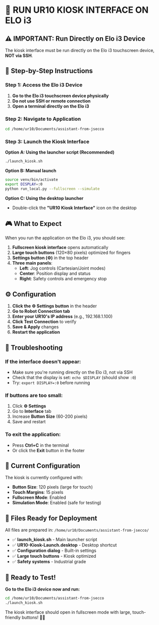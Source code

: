 # 🚀 **RUN UR10 KIOSK INTERFACE ON ELO i3**

## ⚠️ **IMPORTANT: Run Directly on Elo i3 Device**

The kiosk interface must be run directly on the Elo i3 touchscreen device, **NOT via SSH**.

## 📱 **Step-by-Step Instructions**

### **Step 1: Access the Elo i3 Device**
1. **Go to the Elo i3 touchscreen device physically**
2. **Do not use SSH or remote connection**
3. **Open a terminal directly on the Elo i3**

### **Step 2: Navigate to Application**
```bash
cd /home/ur10/Documents/assistant-from-jsecco
```

### **Step 3: Launch the Kiosk Interface**

**Option A: Using the launcher script (Recommended)**
```bash
./launch_kiosk.sh
```

**Option B: Manual launch**
```bash
source venv/bin/activate
export DISPLAY=:0
python run_local.py --fullscreen --simulate
```

**Option C: Using the desktop launcher**
- Double-click the **"UR10 Kiosk Interface"** icon on the desktop

## 🎮 **What to Expect**

When you run the application on the Elo i3, you should see:

1. **Fullscreen kiosk interface** opens automatically
2. **Large touch buttons** (120×80 pixels) optimized for fingers
3. **Settings button (⚙️)** in the top header
4. **Three main panels**:
   - **Left**: Jog controls (Cartesian/Joint modes)
   - **Center**: Position display and status
   - **Right**: Safety controls and emergency stop

## ⚙️ **Configuration**

1. **Click the ⚙️ Settings button** in the header
2. **Go to Robot Connection tab**
3. **Enter your UR10's IP address** (e.g., 192.168.1.100)
4. **Click Test Connection** to verify
5. **Save & Apply** changes
6. **Restart the application**

## 🔧 **Troubleshooting**

### **If the interface doesn't appear:**
- Make sure you're running directly on the Elo i3, not via SSH
- Check that the display is set: `echo $DISPLAY` (should show `:0`)
- Try: `export DISPLAY=:0` before running

### **If buttons are too small:**
1. Click **⚙️ Settings**
2. Go to **Interface** tab
3. Increase **Button Size** (60-200 pixels)
4. Save and restart

### **To exit the application:**
- Press **Ctrl+C** in the terminal
- Or click the **Exit** button in the footer

## 🎯 **Current Configuration**

The kiosk is currently configured with:
- **Button Size**: 120 pixels (large for touch)
- **Touch Margins**: 15 pixels
- **Fullscreen Mode**: Enabled
- **Simulation Mode**: Enabled (safe for testing)

## 📁 **Files Ready for Deployment**

All files are prepared in: `/home/ur10/Documents/assistant-from-jsecco/`

- ✅ **launch_kiosk.sh** - Main launcher script
- ✅ **UR10-Kiosk-Launch.desktop** - Desktop shortcut
- ✅ **Configuration dialog** - Built-in settings
- ✅ **Large touch buttons** - Kiosk optimized
- ✅ **Safety systems** - Industrial grade

## 🎉 **Ready to Test!**

**Go to the Elo i3 device now and run:**
```bash
cd /home/ur10/Documents/assistant-from-jsecco
./launch_kiosk.sh
```

The kiosk interface should open in fullscreen mode with large, touch-friendly buttons! 📱✨
